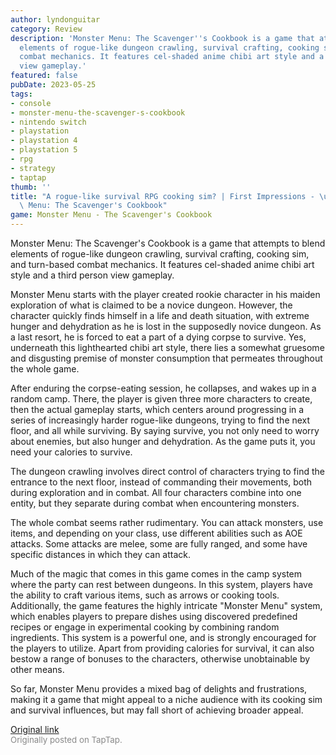 ```yaml
---
author: lyndonguitar
category: Review
description: 'Monster Menu: The Scavenger''s Cookbook is a game that attempts to blend
  elements of rogue-like dungeon crawling, survival crafting, cooking sim, and turn-based
  combat mechanics. It features cel-shaded anime chibi art style and a third person
  view gameplay.'
featured: false
pubDate: 2023-05-25
tags:
- console
- monster-menu-the-scavenger-s-cookbook
- nintendo switch
- playstation
- playstation 4
- playstation 5
- rpg
- strategy
- taptap
thumb: ''
title: "A rogue-like survival RPG cooking sim? | First Impressions - \uFEFFMonster\
  \ Menu: The Scavenger's Cookbook"
game: Monster Menu - The Scavenger's Cookbook
---
```

Monster Menu: The Scavenger's Cookbook is a game that attempts to blend elements of rogue-like dungeon crawling, survival crafting, cooking sim, and turn-based combat mechanics. It features cel-shaded anime chibi art style and a third person view gameplay.

Monster Menu starts with the player created rookie character in his maiden exploration of what is claimed to be a novice dungeon. However, the character quickly finds himself in a life and death situation, with extreme hunger and dehydration as he is lost in the supposedly novice dungeon. As a last resort, he is forced to eat a part of a dying corpse to survive. Yes, underneath this lighthearted chibi art style, there lies a somewhat gruesome and disgusting premise of monster consumption that permeates throughout the whole game.

After enduring the corpse-eating session, he collapses, and wakes up in a random camp. There, the player is given three more characters to create, then the actual gameplay starts, which centers around progressing in a series of increasingly harder rogue-like dungeons, trying to find the next floor, and all while surviving. By saying survive, you not only need to worry about enemies, but also hunger and dehydration. As the game puts it, you need your calories to survive.

The dungeon crawling involves direct control of characters trying to find the entrance to the next floor, instead of commanding their movements, both during exploration and in combat. All four characters combine into one entity, but they separate during combat when encountering monsters.

The whole combat seems rather rudimentary. You can attack monsters, use items, and depending on your class, use different abilities such as AOE attacks. Some attacks are melee, some are fully ranged, and some have specific distances in which they can attack.

Much of the magic that comes in this game comes in the camp system where the party can rest between dungeons. In this system, players have the ability to craft various items, such as arrows or cooking tools. Additionally, the game features the highly intricate "Monster Menu" system, which enables players to prepare dishes using discovered predefined recipes or engage in experimental cooking by combining random ingredients. This system is a powerful one, and is strongly encouraged for the players to utilize. Apart from providing calories for survival, it can also bestow a range of bonuses to the characters, otherwise unobtainable by other means.

So far, Monster Menu provides a mixed bag of delights and frustrations, making it a game that might appeal to a niche audience with its cooking sim and survival influences, but may fall short of achieving broader appeal.

[Original link](https://www.taptap.io/post/5633359)<br><span style="font-size: 0.95em; color: #888;">Originally posted on TapTap.</span>